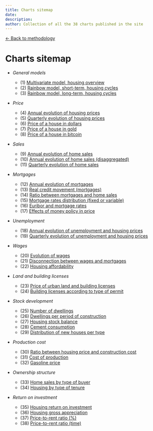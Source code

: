 ```yaml
---
title: Charts sitemap
date:
description:
author: Collection of all the 38 charts published in the site
---
```


<div class="meta-line"><a class="meta-back" href="/methodology#data-base-access">← Back to methodology</a></div>

# Charts sitemap

+ _General models_
  * (1) [Multivariate model, housing overview](/images/multivariate.png)
  * (2) [Rainbow model, short-term, housing cycles](/images/rainbow.png)
  * (3) [Rainbow model, long-term, housing cycles](/images/rainbowmax.png)

+ _Price_
  * (4) [Annual evolution of housing prices](/images/priceyearly.png)
  * (5) [Quarterly evolution of housing prices](/images/pricequarterly.png)
  * (6) [Price of a house in dollars](/images/housedollar.png)
  * (7) [Price of a house in gold](/images/housegold.png)
  * (8) [Price of a house in bitcoin](/images/housebitcoin.png)
+ _Sales_
  * (9) [Annual evolution of home sales](/images/salesyearly1.png)
  * (10) [Annual evolution of home sales (disaggregated)](/images/salesyearly2.png)
  * (11) [Quarterly evolution of home sales](/images/salesquarterly.png)
+ _Mortgages_
  * (12) [Annual evolution of mortgages](/images/credityearly.png)
  * (13) [Real credit movement (mortgages)](/images/creditmovement.png)
  * (14) [Ratio between mortgages and home sales](/images/creditratio.png)
  * (15) [Mortgage rates distribution (fixed or variable)](/images/typemortgage.png)
  * (16) [Euribor and mortgage rates](/images/euribor.png)
  * (17) [Effects of money policy in price](/images/pricemoneypolicy.png)
+ _Unemployment_
  * (18) [Annual evolution of unemployment and housing prices](/images/labor1.png)
  * (19) [Quarterly evolution of unemployment and housing prices](/images/labor2.png)
+ _Wages_
  * (20) [Evolution of wages](/images/wageyearly.png)
  * (21) [Disconnection between wages and mortgages](/images/wageratio.png)
  * (22) [Housing affordability](/images/wageaffordability.png)
+ _Land and building licenses_
  * (23) [Price of urban land and building licenses](/images/permitsland.png)
  * (24) [Building licenses according to type of permit](/images/permitstype.png)
+ _Stock development_
  * (25) [Number of dwellings](/images/stockyearly.png)
  * (26) [Dwellings per period of construction](/images/stockperiods.png)
  * (27) [Housing stock balance](/images/stockbalance.png)
  * (28) [Cement consumption](/images/cement.png)
  * (29) [Distribution of new houses per type](/images/typehouse.png)
+ _Production cost_
  * (30) [Ratio between housing price and construction cost](/images/costratio.png)
  * (31) [Cost of production](/images/costchange.png)
  * (32) [Gasoline price](/images/gasoline.png)

+ _Ownership structure_
  * (33) [Home sales by type of buyer](/images/buyer.png)
  * (34) [Housing by type of tenure](/images/tenure.png)
+ _Return on investment_
  * (35) [Housing return on investment](/images/roinet.png)
  * (36) [Housing gross appreciation](/images/roigross.png)
  * (37) [Price-to-rent ratio (%)](/images/rentratio.png)
  * (38) [Price-to-rent ratio (time)](/images/renttime.png)
